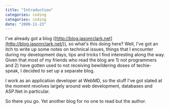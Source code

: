 ```yaml
---
title: "Introduction"
categories: coding
categories: coding
date: "2008-11-23"
---
```


I've already got a blog ([http://blog.jasonrclark.net](http://blog.jasonrclark.net/)), so what's this doing here? Well, I've got an itch to write up some notes on technical issues, things that I encounter during my development days, tips and tricks I find interesting along the way. Given that most of my friends who read the blog are 1) not programmers and 2) have gotten used to not receiving bewildering doses of techie-speak, I decided to set up a separate blog.

I work as an application developer at WebMD, so the stuff I've got slated at the moment revolves largely around web development, databases and ASP.Net in particular.

So there you go. Yet another blog for no one to read but the author.

